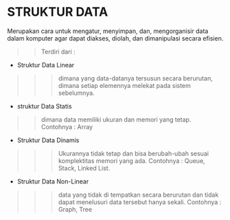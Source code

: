 # STRUKTUR DATA


Merupakan cara untuk mengatur, menyimpan, dan, mengorganisir data dalam komputer agar dapat diakses, diolah, dan dimanipulasi secara efisien.
>>Terdiri dari :

+ Struktur Data Linear
>>>dimana yang data-datanya tersusun secara berurutan, dimana setiap elemennya melekat pada sistem sebelumnya.
+ struktur Data Statis 
>>dimana data memiliki ukuran dan memori yang tetap. Contohnya : Array
* Struktur Data Dinamis
>>>Ukurannya tidak tetap dan bisa berubah-ubah sesuai komplektitas memori yang ada. Contohnya : Queue, Stack, Linked List.
+ Struktur Data Non-Linear
>>>data yang tidak di tempatkan secara berurutan dan tidak dapat menelusuri data tersebut hanya sekali. Contohnya : Graph, Tree